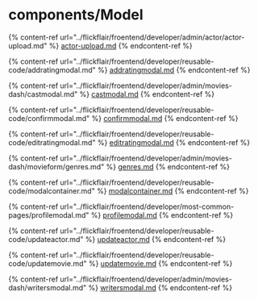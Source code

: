 # components/Model



{% content-ref url="../flickflair/froentend/developer/admin/actor/actor-upload.md" %}
[actor-upload.md](../flickflair/froentend/developer/admin/actor/actor-upload.md)
{% endcontent-ref %}



{% content-ref url="../flickflair/froentend/developer/reusable-code/addratingmodal.md" %}
[addratingmodal.md](../flickflair/froentend/developer/reusable-code/addratingmodal.md)
{% endcontent-ref %}



{% content-ref url="../flickflair/froentend/developer/admin/movies-dash/castmodal.md" %}
[castmodal.md](../flickflair/froentend/developer/admin/movies-dash/castmodal.md)
{% endcontent-ref %}



{% content-ref url="../flickflair/froentend/developer/reusable-code/confirmmodal.md" %}
[confirmmodal.md](../flickflair/froentend/developer/reusable-code/confirmmodal.md)
{% endcontent-ref %}



{% content-ref url="../flickflair/froentend/developer/reusable-code/editratingmodal.md" %}
[editratingmodal.md](../flickflair/froentend/developer/reusable-code/editratingmodal.md)
{% endcontent-ref %}



{% content-ref url="../flickflair/froentend/developer/admin/movies-dash/movieform/genres.md" %}
[genres.md](../flickflair/froentend/developer/admin/movies-dash/movieform/genres.md)
{% endcontent-ref %}



{% content-ref url="../flickflair/froentend/developer/reusable-code/modalcontainer.md" %}
[modalcontainer.md](../flickflair/froentend/developer/reusable-code/modalcontainer.md)
{% endcontent-ref %}



{% content-ref url="../flickflair/froentend/developer/most-common-pages/profilemodal.md" %}
[profilemodal.md](../flickflair/froentend/developer/most-common-pages/profilemodal.md)
{% endcontent-ref %}



{% content-ref url="../flickflair/froentend/developer/reusable-code/updateactor.md" %}
[updateactor.md](../flickflair/froentend/developer/reusable-code/updateactor.md)
{% endcontent-ref %}



{% content-ref url="../flickflair/froentend/developer/reusable-code/updatemovie.md" %}
[updatemovie.md](../flickflair/froentend/developer/reusable-code/updatemovie.md)
{% endcontent-ref %}



{% content-ref url="../flickflair/froentend/developer/admin/movies-dash/writersmodal.md" %}
[writersmodal.md](../flickflair/froentend/developer/admin/movies-dash/writersmodal.md)
{% endcontent-ref %}
